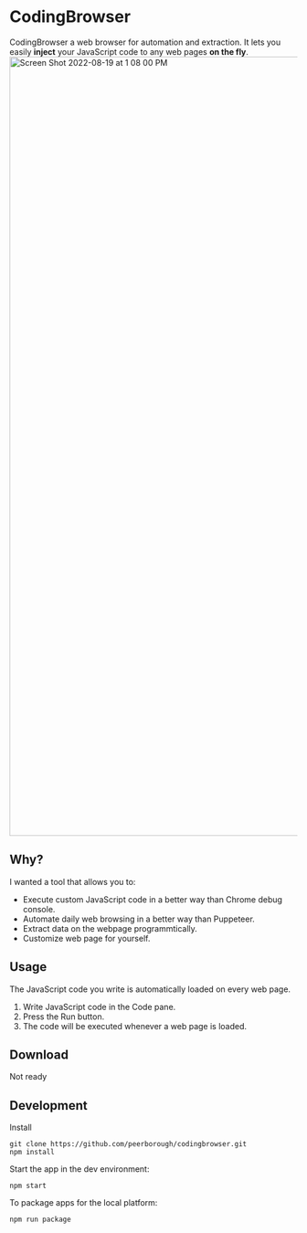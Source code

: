 # CodingBrowser

CodingBrowser a web browser for automation and extraction. It lets you easily **inject** your JavaScript code to any web pages **on the fly**.
<img width="1365" alt="Screen Shot 2022-08-19 at 1 08 00 PM" src="https://user-images.githubusercontent.com/2793221/185541614-91b48ac0-c692-4ba3-9b29-b6f0d938b31f.png">

## Why?

I wanted a tool that allows you to:

+ Execute custom JavaScript code in a better way than Chrome debug console.
+ Automate daily web browsing in a better way than Puppeteer.
+ Extract data on the webpage programmtically.
+ Customize web page for yourself.

## Usage

The JavaScript code you write is automatically loaded on every web page.

1. Write JavaScript code in the Code pane.
2. Press the Run button.
3. The code will be executed whenever a web page is loaded.

## Download

Not ready


## Development

Install
```
git clone https://github.com/peerborough/codingbrowser.git
npm install
```

Start the app in the dev environment:
```
npm start
```

To package apps for the local platform:
```
npm run package
```

